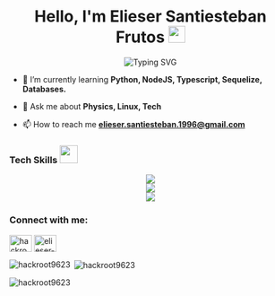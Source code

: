 <h1 align="center">
    Hello, I'm Elieser Santiesteban Frutos
    <img src="https://media.giphy.com/media/hvRJCLFzcasrR4ia7z/giphy.gif" width="30px"/>
  </h1>
<p align="center">
		<img src="https://readme-typing-svg.herokuapp.com?font=Press+Start+2P&pause=1000&random=false&width=435&lines=Backend+Dev+%7C+NodeJs+;Typescript+%7C+Linux+Dev+;Tech+Enthusiast" alt="Typing SVG" />
</p>

- 🌱 I’m currently learning **Python, NodeJS, Typescript, Sequelize, Databases.**

- 💬 Ask me about **Physics, Linux, Tech**

- 📫 How to reach me **elieser.santiesteban.1996@gmail.com**

<h3>Tech Skills <img src = "https://media2.giphy.com/media/QssGEmpkyEOhBCb7e1/giphy.gif?cid=ecf05e47a0n3gi1bfqntqmob8g9aid1oyj2wr3ds3mg700bl&rid=giphy.gif" width = 32px></h3>
<p align="center">
  <a href="https://skillicons.dev">
    <img src="https://skillicons.dev/icons?i=arch,debian,latex,md,obsidian,matlab,octave,py,anaconda" /></br>
    <img src="https://skillicons.dev/icons?i=bash,blender,docker,mongodb,mysql,postgres,sequelize,prisma,redis" /></br>
    <img src="https://skillicons.dev/icons?i=ts,js,nodejs,express,nestjs,firebase,git,github" />
  </a>
</p>
<p>

<h3 align="left">Connect with me:</h3>
<p align="left">
<a href="https://twitter.com/hackroot231" target="blank"><img align="center" src="https://raw.githubusercontent.com/rahuldkjain/github-profile-readme-generator/master/src/images/icons/Social/twitter.svg" alt="hackroot231" height="30" width="40" /></a>
<a href="https://linkedin.com/in/elieser-santiesteban-frutos-a3608318a}{linkedin.com/in/elieser-santiesteban-frutos-a3608318a" target="blank"><img align="center" src="https://raw.githubusercontent.com/rahuldkjain/github-profile-readme-generator/master/src/images/icons/Social/linked-in-alt.svg" alt="elieser-santiesteban-frutos-a3608318a}{linkedin.com/in/elieser-santiesteban-frutos-a3608318a" height="30" width="40" /></a>
</p>

<img align="left" src="https://github-readme-stats.vercel.app/api/top-langs?username=hackroot9623&show_icons=true&locale=en&layout=compact" alt="hackroot9623" /></p>

<p>&nbsp;<img align="center" src="https://github-readme-stats.vercel.app/api?username=hackroot9623&show_icons=true&locale=en" alt="hackroot9623" /></p>

<p><img align="center" src="https://github-readme-streak-stats.herokuapp.com/?user=hackroot9623&" alt="hackroot9623" /></p>
